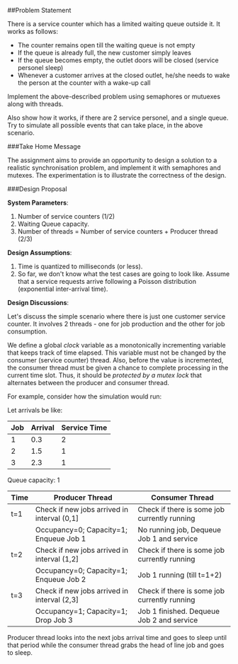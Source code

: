 ##Problem Statement

There is a service counter which has a limited waiting queue outside it. It works as follows:

* The counter remains open till the waiting queue is not empty
* If the queue is already full, the new customer simply leaves
* If the queue becomes empty, the outlet doors will be closed (service personel sleep)
* Whenever a customer arrives at the closed outlet, he/she needs to wake the person at the counter with a wake-up call


Implement the above-described problem using semaphores or mutuexes along with threads. 

Also show how it works, if there are 2 service personel, and a single queue. Try to simulate all possible events that can take place, in the above scenario.

###Take Home Message

The assignment aims to provide an opportunity to design a solution to a realistic synchronisation problem, and implement it with semaphores and mutexes. The experimentation is to illustrate the correctness of the design.


###Design Proposal

__System Parameters__:

1. Number of service counters (1/2)
2. Waiting Queue capacity.
3. Number of threads = Number of service counters + Producer thread (2/3)

__Design Assumptions__:

1. Time is quantized to milliseconds (or less).
2. So far, we don't know what the test cases are going to look like. Assume that a service requests arrive following a Poisson distribution (exponential inter-arrival time).


__Design Discussions__:

Let's discuss the simple scenario where there is just one customer service counter. It involves 2 threads - one for job production and the other for job consumption. 

We define a global _clock_ variable as a monotonically incrementing variable that keeps track of time elapsed. This variable must not be changed by the consumer (service counter) thread. Also, before the value is incremented, the consumer thread must be given a chance to complete processing in the current time slot. Thus, it should be _protected by a mutex lock_ that alternates between the producer and consumer thread.

For example, consider how the simulation would run:

Let arrivals be like:

|Job		|  	Arrival		|   	Service Time	|
|---------------|-----------------------|-----------------------|
| 1		|	 0.3		|	2		|
| 2		|	 1.5		|	1		|
| 3		|        2.3		|	1		|

Queue capacity: 1


|Time|  Producer Thread				   | Consumer Thread   				 |
|----|---------------------------------------------|---------------------------------------------|
|t=1 | Check if new jobs arrived in interval (0,1] | Check if there is some job currently running|
|    | Occupancy=0; Capacity=1; Enqueue Job 1	   | No running job, Dequeue Job 1 and service	 |
|t=2 | Check if new jobs arrived in interval (1,2] | Check if there is some job currently running|
|    | Occupancy=0; Capacity=1; Enqueue Job 2	   | Job 1 running (till t=1+2)			 |
|t=3 | Check if new jobs arrived in interval (2,3] | Check if there is some job currently running|
|    | Occupancy=1; Capacity=1; Drop Job 3	   | Job 1 finished. Dequeue Job 2 and service	 |

Producer thread looks into the next jobs arrival time and goes to sleep until that period while the consumer thread grabs the head of line job and goes to sleep.
